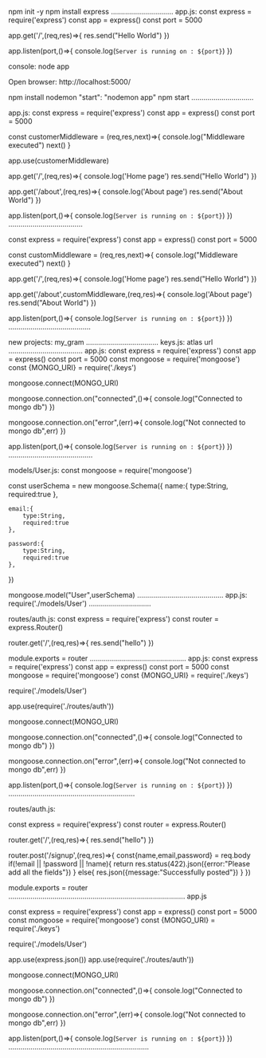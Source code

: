 <!-- # 1 Run Server -->

npm init -y
npm install express
...............................
app.js:
const express = require('express')
const app = express()
const port = 5000

app.get('/',(req,res)=>{
res.send("Hello World")
})

app.listen(port,()=>{
console.log(`Server is running on : ${port}`)
})

console:
node app

Open browser:
http://localhost:5000/

npm install nodemon
"start": "nodemon app"
npm start
...............................

<!-- # 2 Middleware -->
<!-- Running on all route -->
app.js:
const express = require('express')
const app = express()
const port = 5000

const customerMiddleware = (req,res,next)=>{
    console.log("Middleware executed")
    next()
}

app.use(customerMiddleware)

app.get('/',(req,res)=>{
    console.log('Home page')
    res.send("Hello World")
})

app.get('/about',(req,res)=>{
    console.log('About page')
    res.send("About World")
})


app.listen(port,()=>{
    console.log(`Server is running on : ${port}`)
})
.....................................
<!-- Running on specific route -->
const express = require('express')
const app = express()
const port = 5000

const customMiddleware = (req,res,next)=>{
    console.log("Middleware executed")
    next()
}


app.get('/',(req,res)=>{
    console.log('Home page')
    res.send("Hello World")
})

app.get('/about',customMiddleware,(req,res)=>{
    console.log('About page')
    res.send("About World")
})


app.listen(port,()=>{
    console.log(`Server is running on : ${port}`)
})
.........................................
<!-- # 3 MongoB Atlas -->
new projects: my_gram
....................................
keys.js: atlas url
.....................................
app.js:
const express = require('express')
const app = express()
const port = 5000
const mongoose = require('mongoose')
const {MONGO_URI} =  require('./keys')

mongoose.connect(MONGO_URI)

mongoose.connection.on("connected",()=>{
    console.log("Connected to mongo db")
})

mongoose.connection.on("error",(err)=>{
    console.log("Not connected to mongo db",err)
})


app.listen(port,()=>{
    console.log(`Server is running on : ${port}`)
})
..........................................
<!-- # 4 User Schema(Blueprint) -->
<!-- models/User.js -->
models/User.js:
const mongoose = require('mongoose')

const userSchema = new mongoose.Schema({
    name:{
        type:String,
        required:true
    },

    email:{
        type:String,
        required:true
    },

    password:{
        type:String,
        required:true
    },

})

mongoose.model("User",userSchema)
...........................................
app.js:
require('./models/User')
...............................
<!-- # 5 Getting data -->
<!-- routes/auth.js -->
routes/auth.js:
const express = require('express')
const router = express.Router()

router.get('/',(req,res)=>{
    res.send("hello")
})

module.exports = router
................................................
app.js:
const express = require('express')
const app = express()
const port = 5000
const mongoose = require('mongoose')
const {MONGO_URI} =  require('./keys')

require('./models/User')

app.use(require('./routes/auth'))


mongoose.connect(MONGO_URI)

mongoose.connection.on("connected",()=>{
    console.log("Connected to mongo db")
})

mongoose.connection.on("error",(err)=>{
    console.log("Not connected to mongo db",err)
})


app.listen(port,()=>{
    console.log(`Server is running on : ${port}`)
})
...............................................................
<!-- Getting input -->
routes/auth.js:

const express = require('express')
const router = express.Router()

router.get('/',(req,res)=>{
    res.send("hello")
})

router.post('/signup',(req,res)=>{
    const{name,email,password} = req.body
    if(!email || !password || !name){
       return res.status(422).json({error:"Please add all the fields"})
    }
    else{
        res.json({message:"Successfully posted"})
    }
})

module.exports = router
........................................................................................
app.js

const express = require('express')
const app = express()
const port = 5000
const mongoose = require('mongoose')
const {MONGO_URI} =  require('./keys')

require('./models/User')

app.use(express.json())
app.use(require('./routes/auth'))


mongoose.connect(MONGO_URI)

mongoose.connection.on("connected",()=>{
    console.log("Connected to mongo db")
})

mongoose.connection.on("error",(err)=>{ 
    console.log("Not connected to mongo db",err)
})


app.listen(port,()=>{
    console.log(`Server is running on : ${port}`)
})
......................................................................

